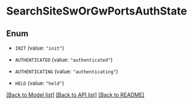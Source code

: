 # SearchSiteSwOrGwPortsAuthState

## Enum


* `INIT` (value: `"init"`)

* `AUTHENTICATED` (value: `"authenticated"`)

* `AUTHENTICATING` (value: `"authenticating"`)

* `HELD` (value: `"held"`)


[[Back to Model list]](../README.md#documentation-for-models) [[Back to API list]](../README.md#documentation-for-api-endpoints) [[Back to README]](../README.md)


